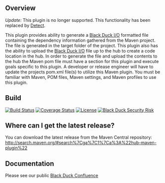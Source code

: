 ## Overview ##

*Update:* This plugin is no longer supported.  This functionality has been replaced by [Detect](https://github.com/blackducksoftware/hub-detect).


This plugin provides ability to generate a [Black Duck I/O](https://github.com/blackducksoftware/bdio) formatted file containing the dependency information gathered from the Maven project. The file is generated in the target folder of the project. This plugin also has the ability to upload the [Black Duck I/O](https://github.com/blackducksoftware/bdio) file up to the hub to create a code location in the hub. In order to generate the file and upload the contents to the hub the Maven pom file must have a section for this plugin and execute goals specific to this plugin.  A developer or release engineer will have to update the projects pom.xml file(s) to utilize this Maven plugin.  You must be familiar with Maven, POM files, Maven settings, and Maven profiles to use this plugin.

## Build ##
[![Build Status](https://travis-ci.org/blackducksoftware/hub-maven-plugin.svg?branch=master)](https://travis-ci.org/blackducksoftware/hub-maven-plugin)
[![Coverage Status](https://coveralls.io/repos/github/blackducksoftware/hub-maven-plugin/badge.svg?branch=master)](https://coveralls.io/github/blackducksoftware/hub-maven-plugin?branch=master)
[![License](https://img.shields.io/badge/License-Apache%202.0-blue.svg)](https://opensource.org/licenses/Apache-2.0) [![Black Duck Security Risk](https://copilot.blackducksoftware.com/github/groups/blackducksoftware/locations/hub-maven-plugin/public/results/branches/master/badge-risk.svg)](https://copilot.blackducksoftware.com/github/groups/blackducksoftware/locations/hub-maven-plugin/public/results/branches/master)

## Where can I get the latest release? ##
You can download the latest release from the Maven Central repository: http://search.maven.org/#search%7Cga%7C1%7Ca%3A%22hub-maven-plugin%22

## Documentation ##
Please see our public [Black Duck Confluence](https://blackducksoftware.atlassian.net/wiki/display/INTDOCS/)
